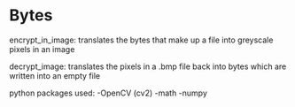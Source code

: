 # Bytes

encrypt_in_image: translates the bytes that make up a file into greyscale pixels in an image

decrypt_image: translates the pixels in a .bmp file back into bytes which are written into an empty file 

python packages used: 
-OpenCV (cv2)
-math
-numpy 

